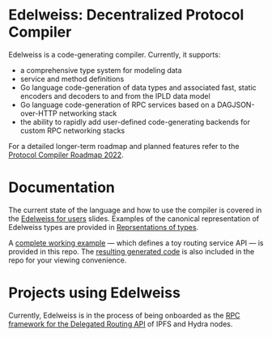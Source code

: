 
# Edelweiss: Decentralized Protocol Compiler

Edelweiss is a code-generating compiler. Currently, it supports:
- a comprehensive type system for modeling data
- service and method definitions
- Go language code-generation of data types and associated fast, static encoders and decoders to and from the IPLD data model
- Go language code-generation of RPC services based on a DAGJSON-over-HTTP networking stack
- the ability to rapidly add user-defined code-generating backends for custom RPC networking stacks

For a detailed longer-term roadmap and planned features refer to the [Protocol Compiler Roadmap 2022](doc/roadmap.md).

# Documentation

The current state of the language and how to use the compiler is covered in the [Edelweiss for users](doc/slides/user-milestone1-slides.pdf) slides. Examples of the canonical representation of Edelweiss types are provided in [Reprsentations of types](doc/representations.md).

A [complete working example](examples/gen-routing-api/routing.go) — which defines a toy routing service API — is provided in this repo. The [resulting generated code](examples/gen-routing-api/proto/proto_edelweiss.go) is also included in the repo for your viewing convenience.

# Projects using Edelweiss

Currently, Edelweiss is in the process of being onboarded as the [RPC framework for the Delegated Routing API](https://github.com/ipfs/go-delegated-routing/pull/11) of IPFS and Hydra nodes.
